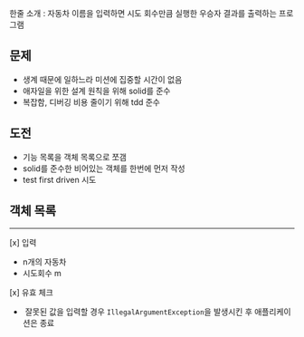 한줄 소개 : 자동차 이름을 입력하면 시도 회수만큼 실행한 우승자 결과를 출력하는 프로그램

## 문제
- 생계 때문에 일하느라 미션에 집중할 시간이 없음
- 애자일을 위한 설계 원칙을 위해 solid를 준수
- 복잡함, 디버깅 비용 줄이기 위해 tdd 준수

## 도전
- 기능 목록을 객체 목록으로 쪼갬
- solid를 준수한 비어있는 객체를 한번에 먼저 작성
- test first driven 시도

## 객체 목록
---
[x] 입력
- n개의 자동차
- 시도회수 m

[x] 유효 체크
-  잘못된 값을 입력할 경우 `IllegalArgumentException`을 발생시킨 후 애플리케이션은 종료